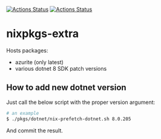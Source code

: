 [![Actions Status](https://github.com/konradmalik/nixpkgs-extra/actions/workflows/linux.yml/badge.svg)](https://github.com/konradmalik/nixpkgs-extra/actions)
[![Actions Status](https://github.com/konradmalik/nixpkgs-extra/actions/workflows/darwin.yml/badge.svg)](https://github.com/konradmalik/nixpkgs-extra/actions)

# nixpkgs-extra

Hosts packages:

-   azurite (only latest)
-   various dotnet 8 SDK patch versions

## How to add new dotnet version

Just call the below script with the proper version argument:

```bash
# an example
$ ./pkgs/dotnet/nix-prefetch-dotnet.sh 8.0.205
```

And commit the result.
